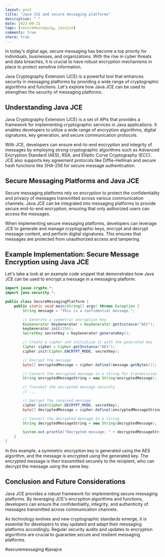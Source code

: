 ```yaml
---
layout: post
title: "Java JCE and secure messaging platforms"
description: " "
date: 2023-09-21
tags: [securemessaging, javajce]
comments: true
share: true
---
```


In today's digital age, secure messaging has become a top priority for individuals, businesses, and organizations. With the rise in cyber threats and data breaches, it is crucial to have robust encryption mechanisms in place to protect sensitive information.

Java Cryptography Extension (JCE) is a powerful tool that enhances security in messaging platforms by providing a wide range of cryptographic algorithms and functions. Let's explore how Java JCE can be used to strengthen the security of messaging platforms.

## Understanding Java JCE

Java Cryptography Extension (JCE) is a set of APIs that provides a framework for implementing cryptographic services in Java applications. It enables developers to utilize a wide range of encryption algorithms, digital signatures, key generation, and secure communication protocols.

With JCE, developers can ensure end-to-end encryption and integrity of messages by employing strong cryptographic algorithms such as Advanced Encryption Standard (AES), RSA, and Elliptic Curve Cryptography (ECC). JCE also supports key agreement protocols like Diffie-Hellman and secure hash functions like SHA-256 for secure message authentication.

## Secure Messaging Platforms and Java JCE

Secure messaging platforms rely on encryption to protect the confidentiality and privacy of messages transmitted across various communication channels. Java JCE can be integrated into messaging platforms to provide secure end-to-end encryption, ensuring that only authorized users can access the messages.

When implementing secure messaging platforms, developers can leverage JCE to generate and manage cryptographic keys, encrypt and decrypt message content, and perform digital signatures. This ensures that messages are protected from unauthorized access and tampering.

## Example Implementation: Secure Message Encryption using Java JCE

Let's take a look at an example code snippet that demonstrates how Java JCE can be used to encrypt a message in a messaging platform:

```java
import javax.crypto.*;
import java.security.*;

public class SecureMessagingPlatform {
    public static void main(String[] args) throws Exception {
        String message = "This is a confidential message.";

        // Generate a symmetric encryption key
        KeyGenerator keyGenerator = KeyGenerator.getInstance("AES");
        keyGenerator.init(256);
        SecretKey secretKey = keyGenerator.generateKey();

        // Create a cipher and initialize it with the generated key
        Cipher cipher = Cipher.getInstance("AES");
        cipher.init(Cipher.ENCRYPT_MODE, secretKey);

        // Encrypt the message
        byte[] encryptedMessage = cipher.doFinal(message.getBytes());

        // Convert the encrypted message to a string for transmission
        String encryptedMessageString = new String(encryptedMessage);

        // Transmit the encrypted message securely
        // ...

        // Decrypt the received message
        cipher.init(Cipher.DECRYPT_MODE, secretKey);
        byte[] decryptedMessage = cipher.doFinal(encryptedMessageString.getBytes());

        // Convert the decrypted message to a string
        String decryptedMessageString = new String(decryptedMessage);

        System.out.println("Decrypted message: " + decryptedMessageString);
    }
}
```

In this example, a symmetric encryption key is generated using the AES algorithm, and the message is encrypted using the generated key. The encrypted message is then transmitted securely to the recipient, who can decrypt the message using the same key.

## Conclusion and Future Considerations

Java JCE provides a robust framework for implementing secure messaging platforms. By leveraging JCE's encryption algorithms and functions, developers can ensure the confidentiality, integrity, and authenticity of messages transmitted across communication channels.

As technology evolves and new cryptographic standards emerge, it is essential for developers to stay updated and adapt their messaging platforms accordingly. Regular security audits and updates to encryption algorithms are crucial to guarantee secure and resilient messaging platforms.

#securemessaging #javajce